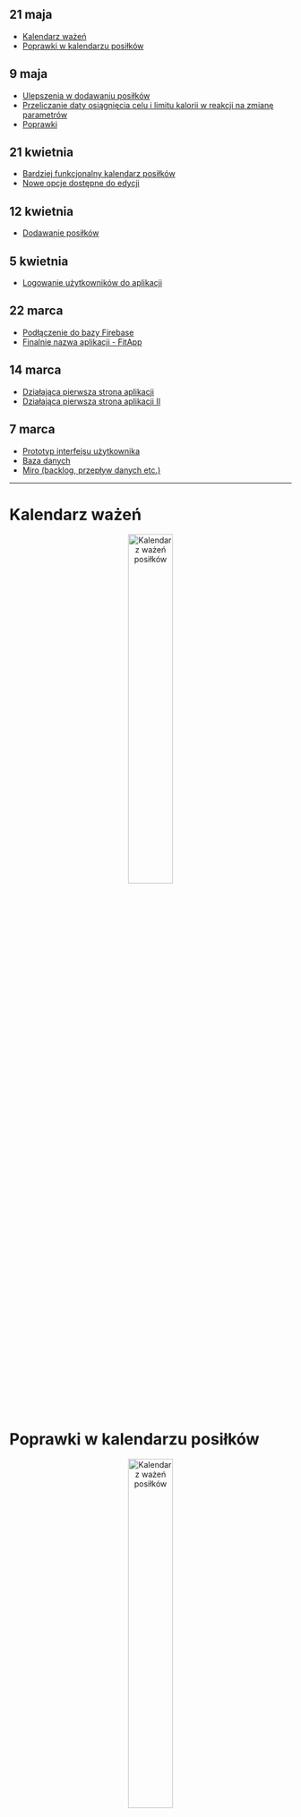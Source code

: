 ## 21 maja
- [Kalendarz ważeń](#kalendarz-ważeń)
- [Poprawki w kalendarzu posiłków](#Poprawki-w-kalendarzu-posiłków)


## 9 maja
- [Ulepszenia w dodawaniu posiłków](#ulepszenia-w-dodawaniu-posiłków)
- [Przeliczanie daty osiągnięcia celu i limitu kalorii w reakcji na zmianę parametrów](#przeliczanie-daty-osiągnięcia–celu–i-limitu-kalorii-w-reakcji-na-zmianę-parametrów)
- [Poprawki](#poprawki)


## 21 kwietnia
- [Bardziej funkcjonalny kalendarz posiłków](#bardziej-funkcjonalny-kalendarz-posiłków)
- [Nowe opcje dostępne do edycji](#nowe-opcje-dostępne-do-edycji)

## 12 kwietnia
- [Dodawanie posiłków](#dodawanie-posiłków)

## 5 kwietnia
- [Logowanie użytkowników do aplikacji](#logowanie-użytkowników-do-aplikacji)

## 22 marca
- [Podłączenie do bazy Firebase](#podłączenie-do-bazy-firebase)
- [Finalnie nazwa aplikacji - FitApp](#finalnie-nazwa-aplikacji---fitapp)

## 14 marca
- [Działająca pierwsza strona aplikacji](#działająca-pierwsza-strona-aplikacji)
- [Działająca pierwsza strona aplikacji II](#działająca-pierwsza-strona-aplikacji-ii)

## 7 marca
- [Prototyp interfejsu użytkownika](#prototyp-interfejsu-użytkownika)
- [Baza danych](#baza-danych)
- [Miro (backlog, przepływ danych etc.)](#miro-backlog-przepływ-danych-etc-)



---
# Kalendarz ważeń
<div style="text-align: center;">
    <img src="/pictures/12.meals.calendar.jpg" alt="Kalendarz ważeń posiłków" width="40%">
</div>

# Poprawki w kalendarzu posiłków
<div style="text-align: center;">
    <img src="/pictures/13.kalendarz.ważeń.jpg" alt="Kalendarz ważeń posiłków" width="40%">
</div>



# 9 maja
## Ulepszenia w dodawaniu posiłków
## Przeliczanie daty osiągnięcia celu i limitu kalorii w reakcji na zmianę parametrów
## Poprawki

# 21 kwietnia
## Bardziej funkcjonalny kalendarz posiłków
<div style="text-align: center;">
    <img src="/pictures/08.nowe.dodawanie.posilkow.jpg" alt="Dodawanie posiłków" width="40%">
</div>

## Nowe opcje dostępne do edycji
<div style="text-align: center;">
    <img src="/pictures/09.opcje.jpg" alt="Opcje" width="40%">
</div>

<div style="text-align: center;">
    <img src="/pictures/10.targets.jpg" alt="Cele" width="40%">
</div>

<div style="text-align: center;">
    <img src="/pictures/11.targets.body.weight.jpg" alt="Cele - waga i docelowa waga" width="40%">
</div>









# 12 kwietnia
## Dodawanie posiłków
<div style="text-align: center;">
    <img src="/pictures/07.dodawanie.posilkow.jpg" alt="Dodawanie posiłków" width="40%">
</div>



# 5 kwietnia
## Logowanie użytkowników do aplikacji
<div style="text-align: center;">
    <img src="/pictures/06.logowanie.jpg" alt="Logowanie" width="30%">
</div>

<div style="text-align: center;">
    <img src="/pictures/06-1.logowanie.jpg" alt="Logowanie" width="30%">
</div>

<div style="text-align: center;">
    <img src="/pictures/06-2.logowanie.jpg" alt="Logowanie" width="30%">
</div>




# 22 marca
## Podłączenie do bazy Firebase
![Firebase](/pictures/05.firebase.jpg)
## Finalnie nazwa aplikacji - FitApp

# 14 marca
## Działająca pierwsza strona aplikacji

<div style="text-align: center;">
    <img src="/pictures/04.pierwsza.strona.png" alt="Pierwsza strona" width="30%">
</div>



## Działająca pierwsza strona aplikacji II
[![Filmik na yt](http://img.youtube.com/vi/M4exoZGWGHg/0.jpg)](http://www.youtube.com/watch?v=M4exoZGWGHg "Kliknij")

# 7 marca
## Prototyp interfejsu użytkownika
[Prototypy na Figmie](https://www.figma.com/file/tlUhczssThAchhPDkaIm7u/Untitled?type=design&node-id=0-1&mode=design)

![Interfejs użytkownika](/pictures/01.UI.jpg)

## Baza danych
![Schemat bazy danych](/pictures/02.schemat_db.jpg)
![Przykładowe zapytanie](/pictures/03.zapytanie.jpg)


## Miro (backlog, przepływ danych etc.)
https://miro.com/app/board/uXjVNlo9Sss=/

## Pliki
- database model: model bazy danych zaprojektowany w Oracle Database Modelerze
- database model/01.create_tables.sql
- database model/02.insert_data.sql

